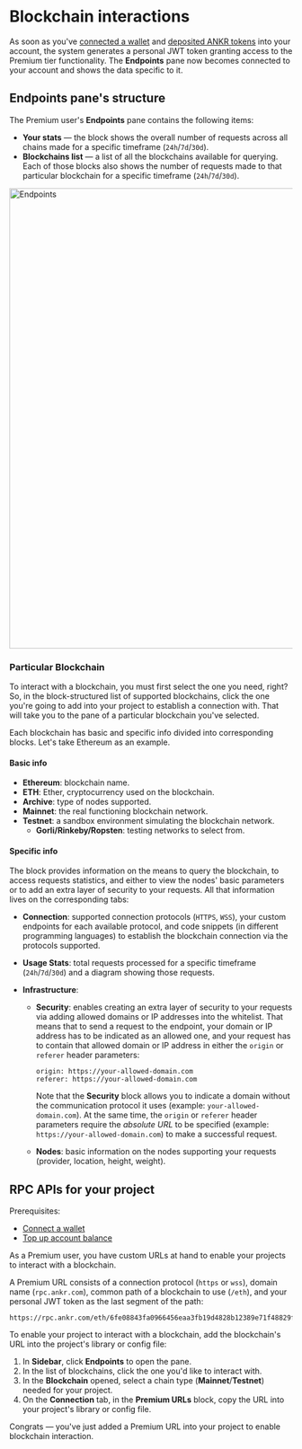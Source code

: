 # Blockchain interactions

As soon as you've [connected a wallet](/build-blockchain/products/v2/ui-interactions/#connect-wallet) and [deposited ANKR tokens](/build-blockchain/products/v2/ui-interactions/#top-up) into your account, the system generates a personal JWT token granting access to the Premium tier functionality. The **Endpoints** pane now becomes connected to your account and shows the data specific to it.

## Endpoints pane's structure

The Premium user's **Endpoints** pane contains the following items:

  * **Your stats** — the block shows the overall number of requests across all chains made for a specific timeframe (`24h`/`7d`/`30d`).
  * **Blockchains list** — a list of all the blockchains available for querying. Each of those blocks also shows the number of requests made to that particular blockchain for a specific timeframe (`24h`/`7d`/`30d`).

<img src="/endpoints.png" alt="Endpoints" class="responsive-pic" width="820" />

### Particular Blockchain

To interact with a blockchain, you must first select the one you need, right? So, in the block-structured list of supported blockchains, click the one you're going to add into your project to establish a connection with. That will take you to the pane of a particular blockchain you've selected.

Each blockchain has basic and specific info divided into corresponding blocks. Let's take Ethereum as an example.

#### Basic info

  * **Ethereum**: blockchain name.
  * **ETH**: Ether, cryptocurrency used on the blockchain.
  * **Archive**: type of nodes supported. 
  * **Mainnet**: the real functioning blockchain network.
  * **Testnet**: a sandbox environment simulating the blockchain network.
    * **Gorli/Rinkeby/Ropsten**: testing networks to select from.

#### Specific info

The block provides information on the means to query the blockchain, to access requests statistics, and either to view the nodes' basic parameters or to add an extra layer of security to your requests. All that information lives on the corresponding tabs:

  * **Connection**: supported connection protocols (`HTTPS`, `WSS`), your custom endpoints for each available protocol, and code snippets (in different programming languages) to establish the blockchain connection via the protocols supported.

  * **Usage Stats**: total requests processed for a specific timeframe (`24h`/`7d`/`30d`) and a diagram showing those requests.

  * **Infrastructure**: 

    * **Security**: enables creating an extra layer of security to your requests via adding allowed domains or IP addresses into the whitelist. That means that to send a request to the endpoint, your domain or IP address has to be indicated as an allowed one, and your request has to contain that allowed domain or IP address in either the `origin` or `referer` header parameters:     
      ```shell
      origin: https://your-allowed-domain.com
      referer: https://your-allowed-domain.com
      ```
      Note that the **Security** block allows you to indicate a domain without the communication protocol it uses (example: `your-allowed-domain.com`). At the same time, the `origin` or `referer` header parameters require the *absolute URL* to be specified (example: `https://your-allowed-domain.com`) to make a successful request.

    * **Nodes**: basic information on the nodes supporting your requests (provider, location, height, weight).

## RPC APIs for your project

Prerequisites:

  * [Connect a wallet](/build-blockchain/products/v2/ui-interactions/#connect-wallet)
  * [Top up account balance](/build-blockchain/products/v2/ui-interactions/#top-up)

As a Premium user, you have custom URLs at hand to enable your projects to interact with a blockchain.

A Premium URL consists of a connection protocol (`https` or `wss`), domain name (`rpc.ankr.com`), common path of a blockchain to use (`/eth`), and your personal JWT token as the last segment of the path:

```
https://rpc.ankr.com/eth/6fe08843fa0966456eaa3fb19d4828b12389e71f48829f50df25e45bc5fd6cc5
```

To enable your project to interact with a blockchain, add the blockchain's URL into the project's library or config file:

1. In **Sidebar**, click **Endpoints** to open the pane.
2. In the list of blockchains, click the one you'd like to interact with.
3. In the **Blockchain** opened, select a chain type (**Mainnet**/**Testnet**) needed for your project.
4. On the **Connection** tab, in the **Premium URLs** block, copy the URL into your project's library or config file.

Congrats — you've just added a Premium URL into your project to enable blockchain interaction.
